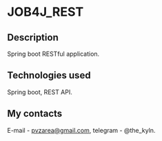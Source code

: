 # JOB4J_REST

## Description

Spring boot RESTful application.

## Technologies used 

Spring boot, REST API.

## My contacts

E-mail - pvzarea@gmail.com, telegram - @the_kyln.